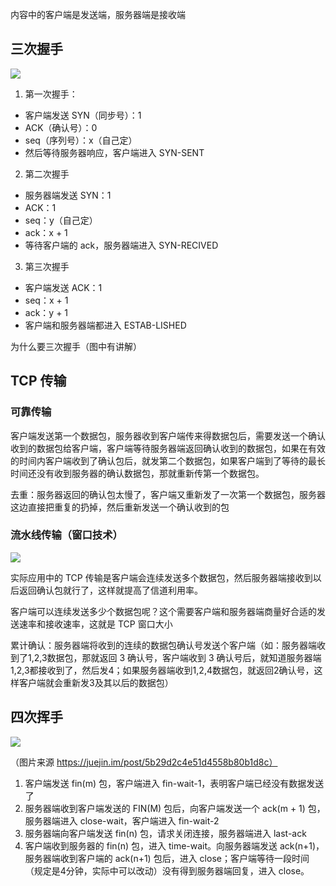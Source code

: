 内容中的客户端是发送端，服务器端是接收端

## 三次握手

![](http://testduan.oss-cn-beijing.aliyuncs.com/blog-img/%E4%B8%89%E6%AC%A1%E6%8F%A1%E6%89%8B.jpg)

1. 第一次握手：

- 客户端发送 SYN（同步号）：1
- ACK（确认号）：0
- seq（序列号）：x（自己定）
- 然后等待服务器响应，客户端进入 SYN-SENT

2. 第二次握手

- 服务器端发送 SYN：1
- ACK：1
- seq：y（自己定）
- ack：x + 1
- 等待客户端的 ack，服务器端进入 SYN-RECIVED

3. 第三次握手

- 客户端发送 ACK：1
- seq：x + 1
- ack：y + 1
- 客户端和服务器端都进入 ESTAB-LISHED

为什么要三次握手（图中有讲解）

## TCP 传输

### 可靠传输

客户端发送第一个数据包，服务器收到客户端传来得数据包后，需要发送一个确认收到的数据包给客户端，客户端等待服务器端返回确认收到的数据包，如果在有效的时间内客户端收到了确认包后，就发第二个数据包，如果客户端到了等待的最长时间还没有收到服务器的确认数据包，那就重新传第一个数据包。

去重：服务器返回的确认包太慢了，客户端又重新发了一次第一个数据包，服务器这边直接把重复的扔掉，然后重新发送一个确认收到的包

### 流水线传输（窗口技术）

![](http://testduan.oss-cn-beijing.aliyuncs.com/blog-img/%E6%B5%81%E6%B0%B4%E7%BA%BF%E4%BC%A0%E8%BE%93.jpg)

实际应用中的 TCP 传输是客户端会连续发送多个数据包，然后服务器端接收到以后返回确认包就行了，这样就提高了信道利用率。

客户端可以连续发送多少个数据包呢？这个需要客户端和服务器端商量好合适的发送速率和接收速率，这就是 TCP 窗口大小

累计确认：服务器端将收到的连续的数据包确认号发送个客户端（如：服务器端收到了1,2,3数据包，那就返回 3 确认号，客户端收到 3 确认号后，就知道服务器端1,2,3都接收到了，然后发4；如果服务器端收到1,2,4数据包，就返回2确认号，这样客户端就会重新发3及其以后的数据包）

## 四次挥手

![](https://user-gold-cdn.xitu.io/2018/6/26/1643a20296de1ff0?imageslim)

（图片来源 https://juejin.im/post/5b29d2c4e51d4558b80b1d8c）

1. 客户端发送 fin(m) 包，客户端进入 fin-wait-1，表明客户端已经没有数据发送了
2. 服务器端收到客户端发送的 FIN(M) 包后，向客户端发送一个 ack(m + 1) 包，服务器端进入 close-wait，客户端进入 fin-wait-2
3. 服务器端向客户端发送 fin(n) 包，请求关闭连接，服务器端进入 last-ack
4. 客户端收到服务器的 fin(n) 包，进入 time-wait。向服务器端发送 ack(n+1)，服务器端收到客户端的 ack(n+1) 包后，进入 close；客户端等待一段时间（规定是4分钟，实际中可以改动）没有得到服务器端回复，进入 close。

